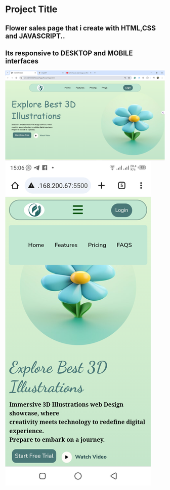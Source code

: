 # Project Title
## Flower sales page that i create with HTML,CSS and JAVASCRIPT..
## Its responsive to DESKTOP and MOBILE interfaces

![FLOWER SALES PROJECT DESKTOP](flowerDesktop.png)
![FLOWER SALES PROJECT MOBILE](FlowerMobileVersion.png)

